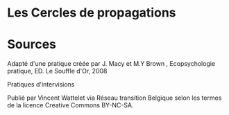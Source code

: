 # Les Cercles de propagations



# Sources

Adapté d'une pratique créée par J. Macy et M.Y Brown , Ecopsychologie pratique, ED. Le Souffle d'Or, 2008

Pratiques d'intervisions

Publié par Vincent Wattelet via Réseau transition Belgique selon les termes de la licence Creative Commons BY-NC-SA. 
